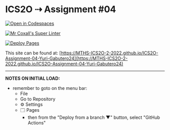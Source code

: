 # ICS2O ⇢ Assignment #04

[![Open in Codespaces](https://classroom.github.com/assets/launch-codespace-7f7980b617ed060a017424585567c406b6ee15c891e84e1186181d67ecf80aa0.svg)](https://classroom.github.com/open-in-codespaces?assignment_repo_id=10948703)

[![Mr Coxall's Super Linter](https://github.com/MTHS-ICS2O-2-2022/ICS2O-Assignment-04-Yuri-Gabutero24/workflows/Mr%20Coxall's%20Super%20Linter/badge.svg)](https://github.com/MTHS-ICS2O-2-2022/ICS2O-Assignment-04-Yuri-Gabutero24/actions)

[![Deploy Pages](https://github.com/MTHS-ICS2O-2-2022/ICS2O-Assignment-04-Yuri-Gabutero24/workflows/Deploy%20Pages/badge.svg)](https://github.com/MTHS-ICS2O-2-2022/ICS2O-Assignment-04-Yuri-Gabutero24/actions)

This site can be found at: [https://MTHS-ICS2O-2-2022.github.io/ICS2O-Assignment-04-Yuri-Gabutero24](https://MTHS-ICS2O-2-2022.github.io/ICS2O-Assignment-04-Yuri-Gabutero24)

---

**NOTES ON INITIAL LOAD:**
- remember to goto on the menu bar:
  - File
  - Go to Repository
  - ⚙ Settings
  - 🗔 Pages
    - then from the "Deploy from a branch ▼" button, select "GitHub Actions"

